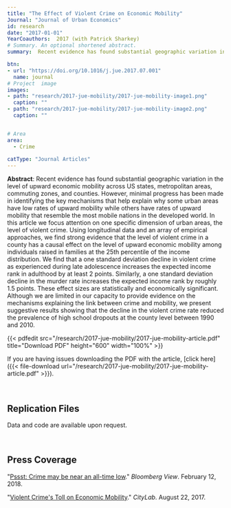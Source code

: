 ```yaml
---
title: "The Effect of Violent Crime on Economic Mobility"
Journal: "Journal of Urban Economics"
id: research
date: "2017-01-01"
YearCoauthors:  2017 (with Patrick Sharkey)
# Summary. An optional shortened abstract.
summary:  Recent evidence has found substantial geographic variation in the level of upward economic mobility across US states, metropolitan areas, commuting zones, and counties. However, minimal progress has been made in identifying the key mechanisms that help explain why some urban areas have low rates of upward mobility while others have rates of upward mobility that resemble the most mobile nations in the developed world. In this article we focus attention on one specific dimension of urban areas, the level of violent crime. Using longitudinal data and an array of empirical approaches, we find strong evidence that the level of violent crime in a county has a causal effect on the level of upward economic mobility among individuals raised in families at the 25th percentile of the income distribution. We find that a one standard deviation decline in violent crime as experienced during late adolescence increases the expected income rank in adulthood by at least 2 points. Similarly, a one standard deviation decline in the murder rate increases the expected income rank by roughly 1.5 points. These effect sizes are statistically and economically significant. Although we are limited in our capacity to provide evidence on the mechanisms explaining the link between crime and mobility, we present suggestive results showing that the decline in the violent crime rate reduced the prevalence of high school dropouts at the county level between 1990 and 2010.

btn:
- url: "https://doi.org/10.1016/j.jue.2017.07.001"
  name: journal
# Project  image 
images:
- path: "research/2017-jue-mobility/2017-jue-mobility-image1.png"
  caption: ""
- path: "research/2017-jue-mobility/2017-jue-mobility-image2.png"
  caption: ""  


# Area
area: 
  - Crime
  
catType: "Journal Articles"
---
```

**Abstract**: Recent evidence has found substantial geographic variation in the level of upward economic mobility across US states, metropolitan areas, commuting zones, and counties. However, minimal progress has been made in identifying the key mechanisms that help explain why some urban areas have low rates of upward mobility while others have rates of upward mobility that resemble the most mobile nations in the developed world. In this article we focus attention on one specific dimension of urban areas, the level of violent crime. Using longitudinal data and an array of empirical approaches, we find strong evidence that the level of violent crime in a county has a causal effect on the level of upward economic mobility among individuals raised in families at the 25th percentile of the income distribution. We find that a one standard deviation decline in violent crime as experienced during late adolescence increases the expected income rank in adulthood by at least 2 points. Similarly, a one standard deviation decline in the murder rate increases the expected income rank by roughly 1.5 points. These effect sizes are statistically and economically significant. Although we are limited in our capacity to provide evidence on the mechanisms explaining the link between crime and mobility, we present suggestive results showing that the decline in the violent crime rate reduced the prevalence of high school dropouts at the county level between 1990 and 2010.

{{< pdfedit src="/research/2017-jue-mobility/2017-jue-mobility-article.pdf" title="Download PDF" height="600" width="100%" >}}

If you are having issues downloading the PDF with the article, [click here]({{< file-download url="/research/2017-jue-mobility/2017-jue-mobility-article.pdf" >}}).


&nbsp;

## Replication Files

Data and code are available upon request.

&nbsp;

## Press Coverage


"[Pssst: Crime may be near an all-time low](https://www.bloomberg.com/view/articles/2018-02-12/pssst-crime-may-be-near-an-all-time-low)." *Bloomberg View*. February 12, 2018.


"[Violent Crime's Toll on Economic Mobility](https://www.bloomberg.com/news/articles/2017-08-22/the-impact-of-violent-crime-on-economic-mobility)." *CityLab*. August 22, 2017.





